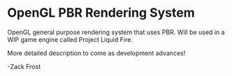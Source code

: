 # OpenGL PBR Rendering System
OpenGL general purpose rendering system that uses PBR. Will be used in a WIP game engine called Project Liquid Fire.

More detailed description to come as development advances!

-Zack Frost
